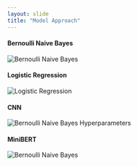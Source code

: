 ```yaml
---
layout: slide
title: "Model Approach"
---
```


#### Bernoulli Naive Bayes

![Bernoulli Naive Bayes](/Users/jackiecollopy/Downloads/project-reddit/docs/NBDEMO.png)

#### Logistic Regression

![Logistic Regression](/Users/jackiecollopy/Downloads/project-reddit/docs/LRDEMO.png)

#### CNN

![Bernoulli Naive Bayes Hyperparameters](/Users/jackiecollopy/Downloads/project-reddit/docs/CNNDEMO.png)

#### MiniBERT

![Bernoulli Naive Bayes](/Users/jackiecollopy/Downloads/project-reddit/docs/BERTDEMO.png)

